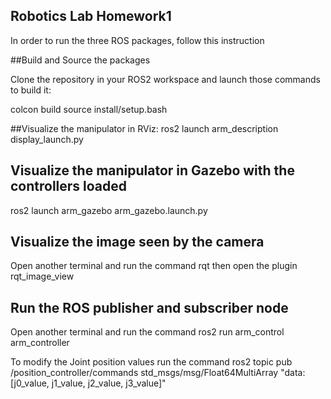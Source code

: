 ## Robotics Lab Homework1
In order to run the three ROS packages, follow this instruction

##Build and Source the packages 

Clone the repository in your ROS2 workspace and launch those commands to build it:

colcon build 
source install/setup.bash

##Visualize the manipulator in RViz:
ros2 launch arm_description display_launch.py

## Visualize the manipulator in Gazebo with the controllers loaded
ros2 launch arm_gazebo arm_gazebo.launch.py


## Visualize the image seen by the camera
Open another terminal and run the command
rqt
then open the plugin rqt_image_view


## Run the ROS publisher and subscriber node
Open another terminal and run the command
ros2 run arm_control arm_controller

To modify the Joint position values run the command 
ros2 topic pub /position_controller/commands std_msgs/msg/Float64MultiArray "data: [j0_value, j1_value, j2_value, j3_value]"

